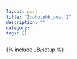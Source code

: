 ```yaml
---
layout: post
title: "Inphotehk_post 1"
description: ""
category: 
tags: []
---
```

{% include JB/setup %}
